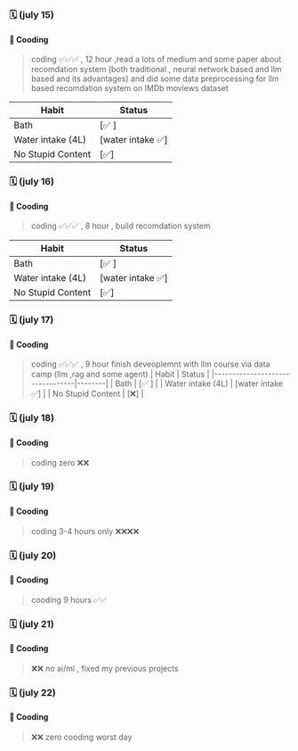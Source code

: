 ### 🗓️   (july  15) 
#### 💬 Cooding
> coding ✅✅✅ , 12 hour ,read a lots of medium and   some paper about recomdation system (both traditional , neural network based and llm based and its advantages) and did some data preprocessing for llm based recomdation system on IMDb moviews dataset


| Habit                            | Status |
|---------------------------------|--------|
| Bath                 | [✅ ]   |
| Water intake (4L)               | [water intake ✅]   |
| No Stupid Content      | [✅]   |


### 🗓️   (july  16) 
#### 💬 Cooding
> coding ✅✅✅ , 8 hour , build recomdation system

| Habit                            | Status |
|---------------------------------|--------|
| Bath                 | [✅ ]   |
| Water intake (4L)               | [water intake ✅]   |
| No Stupid Content      | [✅]   |



### 🗓️   (july  17) 
#### 💬 Cooding
> coding ✅✅✅ , 9 hour finish deveoplemnt with llm course via data camp  (llm ,rag and some agent)
| Habit                            | Status |
|---------------------------------|--------|
| Bath                 | [✅ ]   |
| Water intake (4L)               | [water intake ✅]   |
| No Stupid Content      | [❌]   |




### 🗓️   (july  18) 
#### 💬 Cooding
> coding  zero ❌❌ 



### 🗓️   (july  19) 
#### 💬 Cooding
> coding 3-4 hours only ❌❌❌❌ 






### 🗓️   (july  20) 
#### 💬 Cooding
> cooding 9 hours ✅✅


### 🗓️   (july  21) 
#### 💬 Cooding
> ❌❌ no ai/ml , fixed my previous projects 



### 🗓️   (july  22) 
#### 💬 Cooding
> ❌❌ zero cooding worst day






